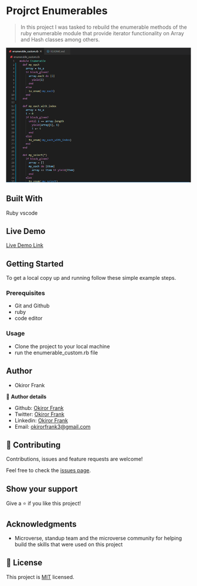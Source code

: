 # Projrct Enumerables

>In this project I was tasked to rebuild the enumerable methods of the ruby enumerable module that provide iterator functionality on Array and Hash classes among others.

![screenshot](screenshot.PNG)

## Built With
Ruby
vscode

## Live Demo

[Live Demo Link]()


## Getting Started

To get a local copy up and running follow these simple example steps.

### Prerequisites
- Git and Github
- ruby
- code editor

### Usage
- Clone the project to your local machine 
- run the enumerable_custom.rb file

## Author

- Okiror Frank

👤 **Author details**

- Github: [Okiror Frank](https://github.com/frankopkusianwar)
- Twitter: [Okiror Frank](https://twitter.com/franko0781)
- Linkedin: [Okiror Frank](https://linkedin.com/in/frank-okiror-250076b5)
- Email: okirorfrank3@gmail.com

## 🤝 Contributing

Contributions, issues and feature requests are welcome!

Feel free to check the [issues page](issues/).

## Show your support

Give a ⭐️ if you like this project!

## Acknowledgments
- Microverse, standup team and the microverse community for helping build the skills that were used on this project

## 📝 License

This project is [MIT](lic.url) licensed.
